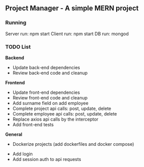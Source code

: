 ## Project Manager - A simple MERN project

### Running
Server run: npm start
Client run: npm start
DB run: mongod

### TODO List

**Backend**
* Update back-end dependencies
* Review back-end code and cleanup

**Frontend**
- Update front-end dependencies
- Review front-end code and cleanup
- Add surname field on add employee
- Complete project api calls: post, update, delete
- Complete employee api calls: post, update, delete
- Replace axios api calls by the interceptor
- Add front-end tests

**General**
* Dockerize projects (add dockerfiles and docker compose)
- Add login
- Add session auth to api requests


